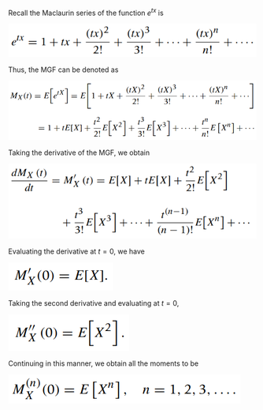 
Recall the Maclaurin series of the function $e^{tx}$ is   

![](./images/004.png)   

Thus, the MGF can be denoted as   

![](./images/005.png)    

Taking the derivative of the MGF, we obtain   

![](./images/006.png)   

Evaluating the derivative at $t=0$, we have   

![](./images/007.png)   

Taking the second derivative and evaluating at $t=0$,   

![](./images/008.png)   

Continuing in this manner, we obtain all the moments to be   

![](./images/009.png)   